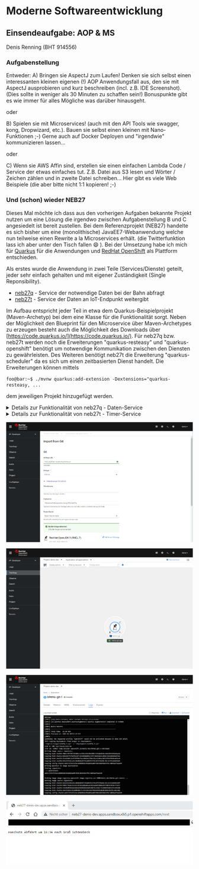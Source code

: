 # Moderne Softwareentwicklung


## Einsendeaufgabe: AOP & MS

Denis Renning (BHT 914556)

### Aufgabenstellung

Entweder:
A) Bringen sie AspectJ zum Laufen! Denken sie sich selbst einen interessanten kleinen eigenen (!) AOP Anwendungsfall aus, den sie mit AspectJ ausprobieren und kurz beschreiben (incl. z.B. IDE Screenshot). (Dies sollte in weniger als 30 Minuten zu schaffen sein!)
Bonuspunkte gibt es wie immer für alles Mögliche was darüber hinausgeht.

oder

B) Spielen sie mit Microservices! (auch mit den API Tools wie swagger, kong, Dropwizard, etc.). Bauen sie selbst einen kleinen mit Nano-Funktionen ;-)
Gerne auch auf Docker Deployen und "irgendwie" kommunizieren lassen...

oder

C) Wenn sie AWS Affin sind, erstellen sie einen einfachen Lambda Code / Service der etwas einfaches tut.
Z.B. Datei aus S3 lesen und Wörter / Zeichen zählen und in zweite Datei schreiben...
Hier gibt es viele Web Beispiele (die aber bitte nicht 1:1 kopieren! ;-)



### Und (schon) wieder NEB27

Dieses Mal möchte ich dass aus den vorherigen Aufgaben bekannte Projekt nutzen um eine Lösung die irgendwo zwischen Aufgabenstellung B und C angesiedelt ist bereit zustellen. Bei dem Referenzprojekt (NEB27) handelte es sich bisher um eine (monolithische) JavaEE7-Webanwendung welche nun teilweise einen Rewrite a la Microservices erhält. (die Twitterfunktion lass ich aber unter den Tisch fallen :smile: ). Bei der Umsetzung habe ich mich für [Quarkus](https://quarkus.io) für die Anwendungen und [RedHat OpenShift](https://www.redhat.com/de/technologies/cloud-computing/openshift) als Plattform entschieden.

Als erstes wurde die Anwendung in zwei Teile (Services/Dienste) geteilt, jeder sehr einfach gehalten und mit eigener Zuständigkeit (Single Reponsibility).

 - [neb27q](https://github.com/devtty/bhtms/tree/main/ModerneSoftwareentwicklung/MS/neb27q) - Service der notwendige Daten bei der Bahn abfragt
 - [neb27t](https://github.com/devtty/bhtms/tree/main/ModerneSoftwareentwicklung/MS/neb27t) - Service der Daten an IoT-Endpunkt weitergibt

Im Aufbau entspricht jeder Teil in etwa dem Quarkus-Beispielprojekt (Maven-Archetyp) bei dem eine Klasse für die Funktionalität sorgt. Neben der Möglichkeit den Blueprint für den Microservice über Maven-Archetypes zu erzeugen besteht auch die Möglichkeit des Downloads über [https://code.quarkus.io/](https://code.quarkus.io/). Für neb27q bzw. neb27t werden noch die Erweiterungen "quarkus-resteasy" und "quarkus-openshift" benötigt um notwendige Kommunikation zwischen den Diensten zu gewährleisten. Des Weiteren benötigt neb27t die Erweiterung "quarkus-scheduler" da es sich um einen zeitbasierten Dienst handelt. Die Erweiterungen können mittels

``` console
foo@bar:~$ ./mvnw quarkus:add-extension -Dextensions="quarkus-resteasy, ...
```

dem jeweiligen Projekt hinzugefügt werden. 


<details>
<summary>Details zur Funktionalität von neb27q - Daten-Service</summary>
<p>
Holt die Information für die nächste Abfahrt eines Zuges vom Bahnhof, formatiert diese und liefert den Plain-Text ggf. aus.


```java
@Path("/next")
public class AbWandlitzResource {

    @GET
    @Produces(MediaType.TEXT_PLAIN)
    public String hello() {

	String ret = "";
	try{
	    Document doc = Jsoup.connect("https://www.lb-neb.de/de/app/webtools/trains.widget?action=departure&stop=1510837020596").get();
	    Element firTime = doc.select(".ids-table > tbody:nth-child(2) > tr:nth-child(1) > td:nth-child(2)").first();
	    Element firDire = doc.select(".ids-table > tbody:nth-child(2) > tr:nth-child(1) > td:nth-child(3) > strong:nth-child(3)").first();
	    Element secTime = doc.select(".ids-table > tbody:nth-child(2) > tr:nth-child(2) > td:nth-child(2)").first();
	    ret = "naechste Abfahrt um " + firTime.text() + " nach " + firDire.text();
	}catch(Exception e){
	    ret = "error" + e.getMessage();
	}

        return ret;
    }
}
```
</p>
</details>

<details>
<summary>Details zur Funktionalität von neb27t - Timer-Service</summary>
<p>
Da sich der Datendienst (neb27q) irgendwo in "der Cloud" bzw. im OpenShift befindet und dessen Adresse evt. noch nicht bekannt ist, muss beim Start des Dienstes ('onStart(@Observes StartupEvent ev)') die entsprechende Verbindung erst noch gesucht werden (Discovery). (Bei einem kleinen Projekt wie diesem hätte man den Host natürlich auch aus der Konsole ablesen und statisch verdrahten können, dieses entspricht allerdings nicht dem Sinn :smile: des Microservice-Ansatzes  ). Der Dienst kann jedoch selbst mit OpenShift interagieren und die entsprechenden Routen abfragen ('openshiftClient.routes()') und der host wird in der Variable 'host' zwischengespeichert.

In der 'push'-Methode, die alle 5 Minuten ausgeführt wird, wird der Status der nächsten Zugabfahrt vom Datenservice (neb27q) abgefragt und an den Endpunkt eines IoT-Gerätes per REST-Schnittstelle weitergeleitet.



```java
@ApplicationScoped
public class LaMetricPushResource {

    private static final String LAMETRIC_DEV_CON = "https://developer.lametric.com";
    private static final String LAMETRIC_WIDGET_URI = "api/V1/dev/widget/update/com.lametric.20d9fabf0b232dc145b0b82d9deb8ea9/1 ";

    @Inject OpenShiftClient openshiftClient;

    String host = null;
    
    void onStart(@Observes StartupEvent ev){
	LabelSelector selector = new LabelSelectorBuilder().withMatchLabels(Map.ofEntries(entry("endpoint", "client"))).build();

	List<Route> routes = openshiftClient.routes().withLabelSelector(selector).list().getItems();

	Route route = routes.get(0);
        
        host = route.getSpec().getHost();

    }
    
    @Scheduled(every="300s")
    void push() {	
	
        try {
            URL url = new URL("http://" + host);
            Scanner s = new Scanner(url.openStream());
            String message = s.nextLine();
        } catch (MalformedURLException ex) {
            Logger.getLogger(LaMetricPushResource.class.getName()).log(Level.SEVERE, null, ex);
        } catch (IOException ex) {
            Logger.getLogger(LaMetricPushResource.class.getName()).log(Level.SEVERE, null, ex);
        }
        
	JsonObject message = Json.createObjectBuilder()
	    .add("frames", Json.createObjectBuilder()
		 .add("index", 0)
		 .add("text", messageText)
		 .add("icon", "i1347")
		 )
	    .build();

	Client restClient = new ResteasyClientBuilder().build();      
        
        WebTarget target = restClient.target(LAMETRIC_DEV_CON).path(LAMETRIC_WIDGET_URI);
        
        CacheControl cacheControl = new CacheControl();
        cacheControl.setNoCache(true);

        Response response = target.request().accept(MediaType.APPLICATION_JSON).cacheControl(cacheControl).header("X-Access-Token", accessToken).post(Entity.json(message));
    }
}
```
</p>
</details>



![import](./ms_1import.png)

![Hello Micro](./ms_2helloms.png)

![Build and Push](./ms_3buildpush.png)

![Next one please](./ms_4next.png)


